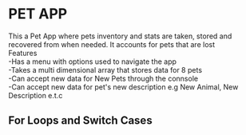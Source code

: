 # PET APP
This a Pet App where pets inventory and stats are taken, stored and recovered from when needed. It accounts for pets that are lost <br>
Features<br>
-Has a menu with options used to navigate the app<br>
-Takes a multi dimensional array that stores data for 8 pets<br>
-Can accept new data for New Pets through the connsole <br>
-Can accept new data for pet's new description e.g New Animal, New Description e.t.c <br>
## For Loops and Switch Cases
